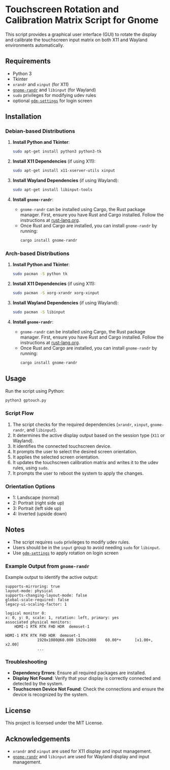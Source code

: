 # Touchscreen Rotation and Calibration Matrix Script for Gnome

This script provides a graphical user interface (GUI) to rotate the display and calibrate the touchscreen input matrix on both X11 and Wayland environments automatically.

## Requirements

- Python 3
- Tkinter
- `xrandr` and `xinput` (for X11)
- [`gnome-randr`](https://github.com/maxwellainatchi/gnome-randr-rust) and `libinput` (for Wayland)
- `sudo` privileges for modifying udev rules
- optional [`gdm-settings`](https://github.com/gdm-settings/gdm-settings) for login screen

## Installation

### Debian-based Distributions

1. **Install Python and Tkinter**:
    ```bash
    sudo apt-get install python3 python3-tk
    ```

2. **Install X11 Dependencies** (if using X11):
    ```bash
    sudo apt-get install x11-xserver-utils xinput
    ```

3. **Install Wayland Dependencies** (if using Wayland):
    ```bash
    sudo apt-get install libinput-tools
    ```

4. **Install `gnome-randr`**:
    - `gnome-randr` can be installed using Cargo, the Rust package manager. First, ensure you have Rust and Cargo installed. Follow the instructions at [rust-lang.org](https://www.rust-lang.org/tools/install).
    - Once Rust and Cargo are installed, you can install `gnome-randr` by running:
      ```bash
      cargo install gnome-randr
      ```

### Arch-based Distributions

1. **Install Python and Tkinter**:
    ```bash
    sudo pacman -S python tk
    ```

2. **Install X11 Dependencies** (if using X11):
    ```bash
    sudo pacman -S xorg-xrandr xorg-xinput
    ```

3. **Install Wayland Dependencies** (if using Wayland):
    ```bash
    sudo pacman -S libinput
    ```

4. **Install `gnome-randr`**:
    - `gnome-randr` can be installed using Cargo, the Rust package manager. First, ensure you have Rust and Cargo installed. Follow the instructions at [rust-lang.org](https://www.rust-lang.org/tools/install).
    - Once Rust and Cargo are installed, you can install `gnome-randr` by running:
      ```bash
      cargo install gnome-randr
      ```

## Usage

Run the script using Python:
```bash
python3 gptouch.py
```

### Script Flow

1. The script checks for the required dependencies (`xrandr`, `xinput`, `gnome-randr`, and `libinput`).
2. It determines the active display output based on the session type (`X11` or Wayland).
3. It identifies the connected touchscreen device.
4. It prompts the user to select the desired screen orientation.
5. It applies the selected screen orientation.
6. It updates the touchscreen calibration matrix and writes it to the udev rules, using `sudo`.
7. It prompts the user to reboot the system to apply the changes.

### Orientation Options

- 1: Landscape (normal)
- 2: Portrait (right side up)
- 3: Portrait (left side up)
- 4: Inverted (upside down)

## Notes

- The script requires `sudo` privileges to modify udev rules.
- Users should be in the `input` group to avoid needing `sudo` for `libinput`.
- Use [`gdm-settings`](https://github.com/gdm-settings/gdm-settings) to apply rotation on login screen

### Example Output from `gnome-randr`

Example output to identify the active output:
```
supports-mirroring: true
layout-mode: physical
supports-changing-layout-mode: false
global-scale-required: false
legacy-ui-scaling-factor: 1

logical monitor 0:
x: 0, y: 0, scale: 1, rotation: left, primary: yes
associated physical monitors:
    HDMI-1 RTK RTK FHD HDR  demoset-1

HDMI-1 RTK RTK FHD HDR  demoset-1
              1920x1080@60.000 1920x1080    60.00*+      [x1.00+, x2.00]
              ...
```

### Troubleshooting

- **Dependency Errors**: Ensure all required packages are installed.
- **Display Not Found**: Verify that your display is correctly connected and detected by the system.
- **Touchscreen Device Not Found**: Check the connections and ensure the device is recognized by the system.

## License

This project is licensed under the MIT License.

## Acknowledgements

- `xrandr` and `xinput` are used for X11 display and input management.
- [`gnome-randr`](https://github.com/maxwellainatchi/gnome-randr-rust) and `libinput` are used for Wayland display and input management.
